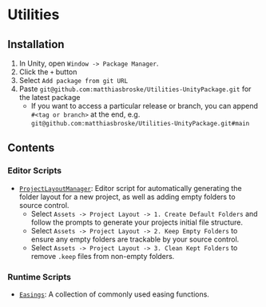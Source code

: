 # Utilities

## Installation
1. In Unity, open ```Window -> Package Manager```. 
2. Click the ```+``` button
3. Select ```Add package from git URL```
4. Paste ```git@github.com:matthiasbroske/Utilities-UnityPackage.git``` for the latest package
    - If you want to access a particular release or branch, you can append ```#<tag or branch>``` at the end, e.g. ```git@github.com:matthiasbroske/Utilities-UnityPackage.git#main```

## Contents

### Editor Scripts
- [`ProjectLayoutManager`](Editor/Scripts/ProjectLayoutManager.cs): Editor script for automatically generating the folder layout for a new project, as well as adding empty folders to source control.
  - Select ```Assets -> Project Layout -> 1. Create Default Folders``` and follow the prompts to generate your projects initial file structure.
  - Select ```Assets -> Project Layout -> 2. Keep Empty Folders``` to ensure any empty folders are trackable by your source control. 
  - Select ```Assets -> Project Layout -> 3. Clean Kept Folders``` to remove ```.keep``` files from non-empty folders.

### Runtime Scripts
- [`Easings`](Runtime/Scripts/Utilities/Easings.cs): A collection of commonly used easing functions.

